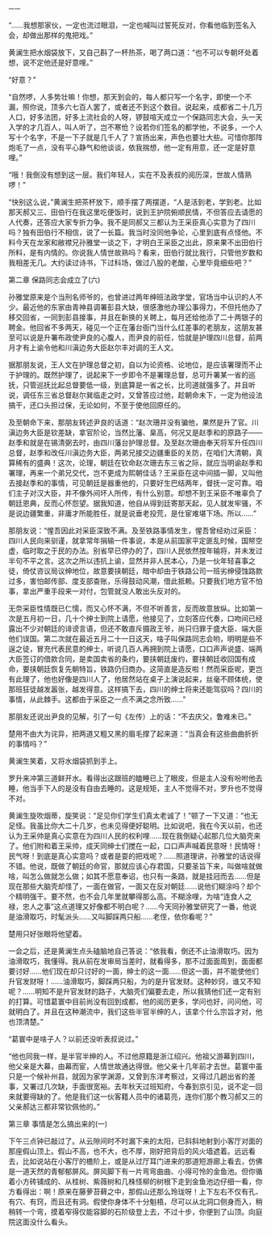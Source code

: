     一一 

   “……我想那家伙，一定也流过眼泪，一定也喊叫过誓死反对，你看他临到签名入会，却做出那样的鬼把戏。”

   黄澜生把水烟袋放下，又自己斟了一杯热茶，喝了两口道：“也不可以专朝坏处着想，说不定他还是好意哩。”

   “好意？”

   “自然啰，人多势壮嘛！你想，那天到会的，每人都只写一个名字，即使一个不漏，照你说，顶多六七百人罢了，或者还不到这个数目。说起来，成都省二十几万人口，好多法团，好多上流社会的人呀，锣鼓喧天成立一个保路同志大会，头一天入学的才几百人，叫人听了，岂不寒伧？设若你们签名的都学他，不说多，一个人写十个名字，不是一下子就是几千人了？宣扬出来，声色也要壮大些。可惜你那阵炮毛了一点，没有平心静气和他谈谈，依我揣想，他一定有用意，还一定是好意哩。”

   “哦！我倒没有想到这一层。我们年轻人，实在不及表叔的阅历深，世故人情熟啰！”

   “快别这么说，”黄澜生把茶杯放下，顺手摆了两摆道，“人是活到老，学到老。比如那天郝又三、田伯行在我这里吃便饭时，说到王护院俯顺民情，不但答应去请愿的人代奏，还答应大家专折力争。我不是同郝又三都认为王采臣真心实意为了四川吗？独有田伯行不相信，说了一长篇。我当时没同他争论，心里到底有点怪他。不料今天在龙家和敝襟兄孙雅堂一谈之下，才明白王采臣之出此，原来果不出田伯行所料，是有内情的。你说我人情世故熟吗？看来，田伯行就比我行，只管他岁数和我相差无几。大约读过诗书，下过科场，做过八股的老酸，心里毕竟细些吧？”

   第二章 保路同志会成立了(六)

   孙雅堂原来是个当刑名师爷的，也曾进过两年绅班法政学堂，官场当中认识的人不少。最近他的东家由青神县调署彭县大缺，很感激他办理公事得力，不但托他办了移交回省，一同到彭县接事，并且在新换的关聘上，每月还给他添了二十两银子的聘金。他回省不多两天，碰见一个正在藩台衙门当什么红差事的老朋友，这朋友甚至可以说是升署布政使尹良的心腹人，而尹良的前任，恰就是护理四川总督，前两月才有上谕令他和川滇边务大臣赵尔丰对调的王人文。

   据那朋友说，王人文在护理总督之初，自以为论资格、论地位，是应该署理而不止于护理的。既然护理了，说起来下一步即令不是署理总督，总可升署某一省的巡抚，只管巡抚比起总督要低一级，到底算是一省之长，比司道就强多了。并且听说，调任东三省总督赵尔巽临走之时，又曾答应过他，趁朝命未下，一定为他设法搞干，还口头担过保，无论如何，不至于使他回原任的。

   及至朝命下来，那朋友转述尹良的话道：“赵次珊并没有骗他，果然是升了官。川滇边务大臣是钦差缺，拿官阶论，当然比藩、臬高，何况又是赵季和的原路子——赵季和就是在锡清弼去时，由四川藩台护理总督。及至赵次珊由奉天将军升任四川总督，赵季和改任川滇边务大臣，两弟兄接交边疆重臣的关防，在咱们大清朝，真算稀有的盛典！这次，论理，朝廷在钦命赵次珊去东三省之际，就应当明谕赵季和署理，再来一个弟兄交代，岂不更成为熙朝佳话？王采臣在这中间插一脚，又叫他去接赵季和的事情，可见朝廷是器重他的，只要好生巴结两年，督抚一定可靠。咱们主子对汉大臣，并不像外间坏人所传，有什么别意。却想不到王采臣不唯辜负了朝廷恩典，反而心怀怨望。据我知道，他自从得到廷寄那天起，见人就发牢骚，不是说边疆繁重，非庸才所能胜任，就是说垂老投荒，是仕宦难堪下场。所以……”

   那朋友说：“惺吾因此对采臣深致不满。及至铁路事情发生，惺吾曾经劝过采臣：四川人民向来驯谨，就拿常年捐输一件事说，本是从前国家平定匪乱时候，国帑空虚，临时取之于民的办法。别省早已停办的了，四川人民依然按年输将，并未发过半句不平之言。这次之所以违抗上谕，显然并非人民本心，乃是一伙年轻喜事之徒，倚仗咨议局议绅地位，故意要挟朝廷，暗中却由于铁路公司一班劣绅侵蚀路款过多，害怕邮传部、度支部查账，乐得鼓动风潮，借此抵赖。只要我们地方官不怕事，拿出严重手段来一对付，包管就没人敢出头反对的。

   无奈采臣性情既已仁懦，而又心怀不满，不但不听善言，反而故意放纵。比如第一次是五月初一日，几十个绅士到院上请愿，他接见了，立刻答应代奏，口吻间已经露出不少对朝廷的诽谤言语，但还不敢直斥摄政王爷，尚只归罪于盛大臣、端大臣他们误国。第二次就在最近五月二十一日这天，啥子叫保路同志会哟，明明是些不逞之徒，冒充代表民意的绅士，听说几百人再拥到院上请愿，口口声声说盛、端两大臣签订的借款合同，是卖国卖省的条约，要挟朝廷废约，要挟朝廷收回国有成命，要挟朝廷恢复先朝特旨，铁路仍归商办。这简直是造反啦！然而采臣呢，更岂有此理了，他也好像是四川人了，他居然站在桌子上演说起来，丝毫不顾体统，使那班狂徒越发嚣张，越发得意。这样搞下去，四川的绅士将来还能驾驭吗？四川的事情，从此棘手。这都由于采臣之一点不满之念所致……”

   那朋友还说出尹良的见解，引了一句《左传）上的话：“不去庆父，鲁难未已。”

   楚用不由大为诧异，把两道又粗又黑的眉毛撑了起来道：“当真会有这些曲曲折折的事情吗？”

   黄澜生笑着，又将水烟袋抓到手上。

   罗升来冲第三道鲜开水。看得出这跟班的瞌睡已上了眼皮，但是主人没有吩咐他去睡，他当手下人的是没有自由去睡的。这是规矩，主人不觉得不对，罗升也不觉得不对。

   黄澜生旋吹烟蒂，旋笑说：“足见你们学生们真太老诚了！”顿了一下又道：“也无足怪。我虽比你大二十几岁，也未见得便好聪明。比如说吧，我在今天以前，也还认为王采帅是真心实意在为四川人民的权利哩……现在我倒疑心起那几位大脑壳来了。他们附和着王采帅，成天同绅士们搅在一起，口口声声喊着民意呀！民情呀！民气呀！到底是真心实意吗？或者是耍的把戏呢？……照道理讲，孙雅堂的话说得不错。他说，既做了朝廷的命官，那就应该心存君国，只要圣旨下来，叫做啥就做啥，叫怎么做就怎么做；如其不愿意奉诏，也只有一条路，就是挂冠而去……但是现在那些大脑壳却怪了，一面在做官，一面又在反对朝廷……说他们糊涂吗？却个个精明强干。要不然，也不会几年里就攀得那么高。不糊涂哩，为啥“连食人之禄，忠人之事”这点道理又好像都不明白呢？……今天同孙雅堂研究了一番，他说是油滑取巧，时髦派头……又叫脚踩两只船……老侄，依你看呢？”

   楚用只好张眼将他望着。

   一会之后，还是黄澜生点头磕脑地自己答说：“依我看，倒还不止油滑取巧。因为油滑取巧，我懂得。我从前在发审局当差时，就看得多，那不过面面周到，面面都要讨好……他们现在却只讨好的一面，绅士的这一面……但这一面，并不能使他们升官发财呀！……油滑取巧，脚踩两只船，为的是升官发财。这种妙窍，谁又不知呢？……明知不是升官发财的路子，大脑壳们偏要去走，所以我猜他们还一定有别的打算。可惜葛寰中目前尚没有回到成都，他的阅历更多，学问也好，问问他，可就明白了。并且在这种潮流中，我们这些半官半绅的人，该拿个什么宗旨才对，他也顶清楚。”

   “葛寰中是啥子人？以前还没听表叔说过。”

   “他也同我一样，是半官半绅的人。不过他原籍是浙江绍兴。他祖父游幕到四川，他父亲是大幕，由幕而宦，人情世故通达得很。他父亲十几年前才去世。葛寰中虽只是一个候补州县，就因为家学渊源，又曾到东洋考察过，又得过几趟出省的差事，又署过几次缺，手面很宽裕。去年秋天过班知府，今春到京引见，说不定一回来就要得缺的了。他是我们这一伙客籍人员中的诸葛亮，连你们那个教习郝又三的父亲郝达三都非常钦佩他的。”

   第三章 事情是怎么搞出来的(一)

   下午三点钟已敲过了。从云隙间时不时漏下来的太阳，已斜斜地射到小客厅对面的那座假山顶上。假山不高，也不大，也不厚，刚好把背后的风火墙遮着。远远看去，比如说站在小客厅的檐阶上，或是从过厅耳门进来的那道短游廊上看去，仿佛是一道天然的青郁郁屏风。屏风脚下有一片弯弯曲曲、小得可怜的金鱼池。但你循着小方砖铺成的、从桂树、紫薇树和几株怪柳的树根下走到金鱼池边仔细一看，你方看得出：啊！原来在藤萝苔藓之中，那假山还那么玲珑呀！上下左右不仅有孔、有穴、有窍，而且还有洞。假使你身体不十分魁梧，尽可以从北洞口侧身而入，稍稍转一个弯，摸着窄得仅能容脚的石阶级登上去，不过十步，你便到了山顶。向庭院这面没什么看头。

